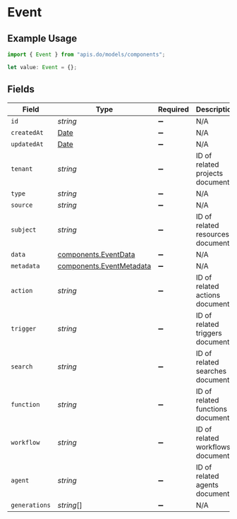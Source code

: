 # Event

## Example Usage

```typescript
import { Event } from "apis.do/models/components";

let value: Event = {};
```

## Fields

| Field                                                                                         | Type                                                                                          | Required                                                                                      | Description                                                                                   |
| --------------------------------------------------------------------------------------------- | --------------------------------------------------------------------------------------------- | --------------------------------------------------------------------------------------------- | --------------------------------------------------------------------------------------------- |
| `id`                                                                                          | *string*                                                                                      | :heavy_minus_sign:                                                                            | N/A                                                                                           |
| `createdAt`                                                                                   | [Date](https://developer.mozilla.org/en-US/docs/Web/JavaScript/Reference/Global_Objects/Date) | :heavy_minus_sign:                                                                            | N/A                                                                                           |
| `updatedAt`                                                                                   | [Date](https://developer.mozilla.org/en-US/docs/Web/JavaScript/Reference/Global_Objects/Date) | :heavy_minus_sign:                                                                            | N/A                                                                                           |
| `tenant`                                                                                      | *string*                                                                                      | :heavy_minus_sign:                                                                            | ID of related projects document                                                               |
| `type`                                                                                        | *string*                                                                                      | :heavy_minus_sign:                                                                            | N/A                                                                                           |
| `source`                                                                                      | *string*                                                                                      | :heavy_minus_sign:                                                                            | N/A                                                                                           |
| `subject`                                                                                     | *string*                                                                                      | :heavy_minus_sign:                                                                            | ID of related resources document                                                              |
| `data`                                                                                        | [components.EventData](../../models/components/eventdata.md)                                  | :heavy_minus_sign:                                                                            | N/A                                                                                           |
| `metadata`                                                                                    | [components.EventMetadata](../../models/components/eventmetadata.md)                          | :heavy_minus_sign:                                                                            | N/A                                                                                           |
| `action`                                                                                      | *string*                                                                                      | :heavy_minus_sign:                                                                            | ID of related actions document                                                                |
| `trigger`                                                                                     | *string*                                                                                      | :heavy_minus_sign:                                                                            | ID of related triggers document                                                               |
| `search`                                                                                      | *string*                                                                                      | :heavy_minus_sign:                                                                            | ID of related searches document                                                               |
| `function`                                                                                    | *string*                                                                                      | :heavy_minus_sign:                                                                            | ID of related functions document                                                              |
| `workflow`                                                                                    | *string*                                                                                      | :heavy_minus_sign:                                                                            | ID of related workflows document                                                              |
| `agent`                                                                                       | *string*                                                                                      | :heavy_minus_sign:                                                                            | ID of related agents document                                                                 |
| `generations`                                                                                 | *string*[]                                                                                    | :heavy_minus_sign:                                                                            | N/A                                                                                           |